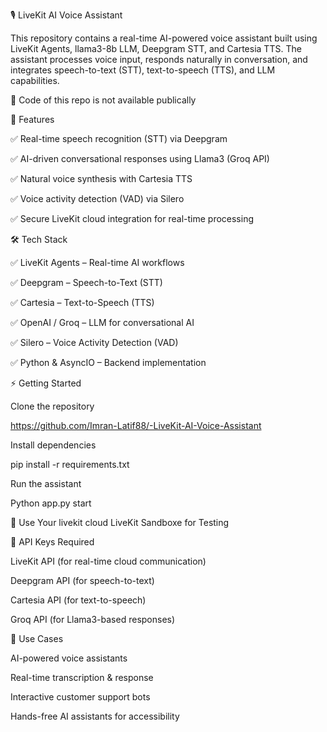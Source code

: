 🎙️ LiveKit AI Voice Assistant

This repository contains a real-time AI-powered voice assistant built using LiveKit Agents, llama3-8b LLM, Deepgram STT, and Cartesia TTS. The assistant processes voice input, responds naturally in conversation, and integrates speech-to-text (STT), text-to-speech (TTS), and LLM capabilities.

🚀 Code of this repo is not available publically 

🚀 Features

✅ Real-time speech recognition (STT) via Deepgram

✅ AI-driven conversational responses using Llama3 (Groq API)

✅ Natural voice synthesis with Cartesia TTS

✅ Voice activity detection (VAD) via Silero

✅ Secure LiveKit cloud integration for real-time processing

🛠️ Tech Stack

✅ LiveKit Agents – Real-time AI workflows

✅ Deepgram – Speech-to-Text (STT)

✅ Cartesia – Text-to-Speech (TTS)

✅ OpenAI / Groq – LLM for conversational AI

✅ Silero – Voice Activity Detection (VAD)

✅ Python & AsyncIO – Backend implementation

⚡ Getting Started

Clone the repository

https://github.com/Imran-Latif88/-LiveKit-AI-Voice-Assistant

Install dependencies

pip install -r requirements.txt

Run the assistant

Python app.py start

📌 Use Your livekit cloud  LiveKit Sandboxe for Testing 

📌 API Keys Required

LiveKit API (for real-time cloud communication)

Deepgram API (for speech-to-text)

Cartesia API (for text-to-speech)

Groq API (for Llama3-based responses)

🎯 Use Cases

AI-powered voice assistants

Real-time transcription & response

Interactive customer support bots

Hands-free AI assistants for accessibility


